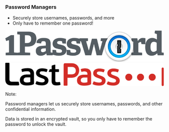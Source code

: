 ### Password Managers

* <!-- .element: class="fragment" data-fragment-index="0" --> Securely store usernames, passwords, and more
* <!-- .element: class="fragment" data-fragment-index="1" --> Only have to remember one password!

[![1Password](resources/1password.png)](https://1password.com) <!-- .element: class="fragment" data-fragment-index="2" style="display: block; max-width: 40%; margin: 1em auto 0;" -->
[![LastPass](resources/lastpass.png)](https://lastpass.com) <!-- .element: class="fragment" data-fragment-index="2" style="display: block; max-width: 40%; margin: 0 auto;" -->

Note:

Password managers let us securely store usernames, passwords, and other confidential information.

Data is stored in an encrypted vault, so you only have to remember the password to unlock the vault.
